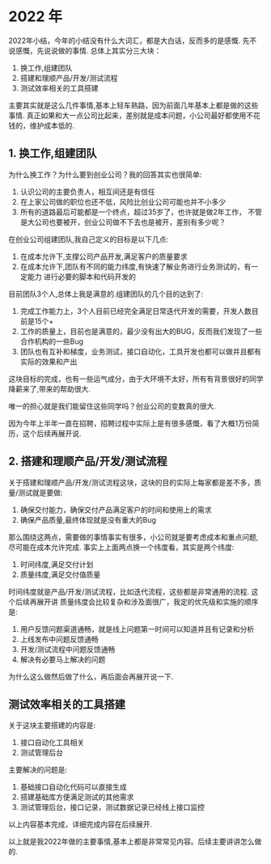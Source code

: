 # 2022 年

2022年小结，今年的小结没有什么大词汇，都是大白话，反而多的是感慨. 先不说感慨，先说说做的事情.
总体上其实分三大块：
1. 换工作,组建团队
2. 搭建和理顺产品/开发/测试流程
3. 测试效率相关的工具搭建

主要其实就是这么几件事情,基本上轻车熟路，因为前面几年基本上都是做的这些事情.
真正如果和大一点公司比起来，差别就是成本问题，小公司最好都使用不花钱的，维护成本低的.

## 1. 换工作,组建团队

为什么换工作？为什么要到创业公司？我的回答其实也很简单:
1. 认识公司的主要负责人，相互间还是有信任
2. 在上家公司做的职位也还不低，风险比创业公司可能也并不小多少
3. 所有的道路最后可能都是一个终点，超过35岁了，也许就是做2年工作，
   不管是大公司也要被开，创业公司做不下去也是被开，差别有多少呢？

在创业公司组建团队,我自己定义的目标是以下几点:
1. 在成本允许下,支撑公司产品开发,满足客户的质量要求
2. 在成本允许下,团队有不同的能力纬度,有快速了解业务进行业务测试的，有一定能力
  进行必要的脚本和代码开发的

目前团队3个人,总体上我是满意的.组建团队的几个目的达到了:
1. 完成工作能力上，3个人目前已经完全满足日常迭代开发的需要，开发人数目前是15个+
2. 工作的质量上，目前也是满意的，最少没有出大的BUG，反而我们发现了一些合作机构的一些Bug
3. 团队也有互补和梯度，业务测试，接口自动化，工具开发也都可以做并且都有实际的效果和产出

这块目标的完成，也有一些运气成分，由于大环境不太好，所有有背景很好的同学降薪来了,带来的帮助很大.

唯一的担心就是我们能留住这些同学吗？创业公司的变数真的很大. 

因为今年上半年一直在招聘，招聘过程中实际上是有很多感慨，看了大概1万份简历，这个后续再展开说.

## 2. 搭建和理顺产品/开发/测试流程

关于搭建和理顺产品/开发/测试流程这块，这块的目的实际上每家都是差不多，质量/测试就是要做:
1. 确保交付能力，确保交付产品满足客户的时间和使用上的需求
2. 确保产品质量,最终体现就是没有重大的Bug

那么围绕这两点，需要做的事情事实有很多，小公司就是要考虑成本和重点问题,尽可能在成本允许完成.
事实上上面两点换一个纬度看，其实是两个纬度:
1. 时间纬度,满足交付计划
2. 质量纬度,满足交付值质量

时间纬度就是产品/开发/测试流程，比如迭代流程，这些都是非常通用的流程. 这个后续再展开讲
质量纬度会比较复杂和涉及面很广，我定的优先级和实施的顺序是:
1. 用户反馈问题渠道通畅，就是线上问题第一时间可以知道并且有记录和分析
2. 上线发布中问题反馈通畅
3. 开发/测试流程中问题反馈通畅
4. 解决有必要马上解决的问题

为什么这么做然后做了什么，再后面会再展开说一下.

## 测试效率相关的工具搭建

关于这块主要搭建的内容是:
1. 接口自动化工具相关
2. 测试管理后台

主要解决的问题是:
1. 基础接口自动化代码可以直接生成
2. 搭建基础库方便满足测试的其他需求
3. 测试管理后台，接口记录，测试数据记录已经线上接口监控

以上内容基本完成，详细完成内容在后续展开.

以上就是我2022年做的主要事情,基本上都是非常常见内容。后续主要讲讲怎么做的.
